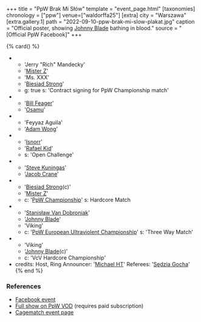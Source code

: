 +++
title = "PpW Brak Mi Słów"
template = "event_page.html"
[taxonomies]
chronology = ["ppw"]
venue=["waldorffa25"]
[extra]
city = "Warszawa"
[extra.gallery.1]
path = "2022-09-10-ppw-brak-mi-slow-plakat.jpg"
caption = "Official poster, showing [Johnny Blade](@/w/johnny-blade.md) bathing in blood."
source = "[Official PpW Facebook]"
+++

{% card() %}
- - 'Jerry "Rich" Mandecky'
  - '[Mister Z](@/w/mister-z.md)'
  - 'Ms. XXX'
  - '[Biesiad Strong](@/w/biesiad.md)'
  - g: true
    s: 'Contract signing for PpW Championship match'
- - '[Bill Feager](@/w/feager.md)'
  - '[Osamu](@/w/osamu.md)'
- - 'Feyyaz Aguila'
  - '[Adam Wong](@/w/adam-wong.md)'
- - '[Isnorr](@/w/isnorr.md)'
  - '[Rafael Kid](@/w/rafael-kid.md)'
  - s: 'Open Challenge'
- - '[Steve Kuningas](@/w/steve-kuningas.md)'
  - '[Jacob Crane](@/w/jacob-crane.md)'
- - '[Biesiad Strong](@/w/biesiad.md)(c)'
  - '[Mister Z](@/w/mister-z.md)'
  - c: '[PpW Championship](@/c/ppw-championship.md)'
    s: Hardcore Match
- - '[Stanisław Van Dobroniak](@/w/stanislaw-van-dobroniak.md)'
  - '[Johnny Blade](@/w/johnny-blade.md)'
  - 'Viking'
  - c: '[PpW European Ultraviolent Championship](@/c/ppw-european-ultraviolent-championship.md)'
    s: 'Three Way Match'
- - 'Viking'
  - '[Johnny Blade](@/w/johnny-blade.md)(c)'
  - c: 'VcV Hardcore Championship'
- credits:
    Host, Ring Announcer: '[Michael HT](@/w/michael-ht.md)'
    Referees: '[Sędzia Gocha](@/w/sedzia-borys.md)'
{% end %}

### References

* [Facebook event](https://www.facebook.com/events/5539714666051167/)
* [Full show on PpW VOD](https://ppw-ewenementpl.vhx.tv/ppw-full-shows-dvd-version/season:2/videos/ppw-brak-mi-slow-22-full-show-hd) (requires paid subscription)
* [Cagematch event page](https://www.cagematch.net/?id=1&nr=383860)
